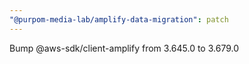 ```yaml
---
"@purpom-media-lab/amplify-data-migration": patch
---
```


Bump @aws-sdk/client-amplify from 3.645.0 to 3.679.0
